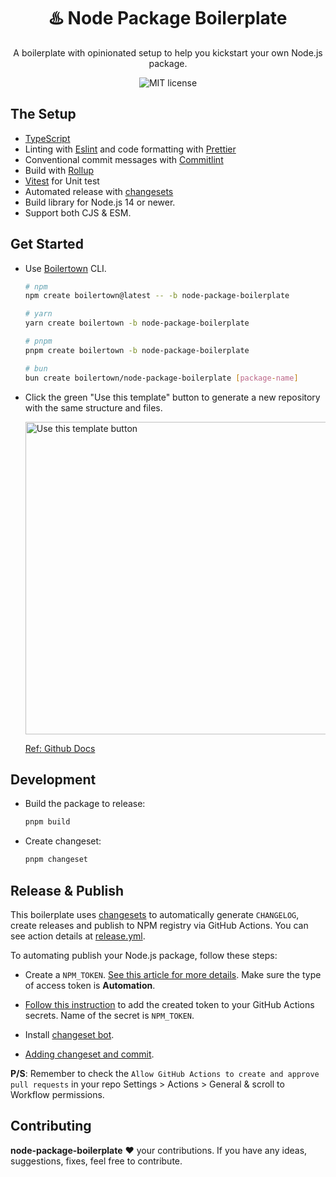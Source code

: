 <h1 align="center">♨️ Node Package Boilerplate</h1>

<div align="center">
  <p>
    A boilerplate with opinionated setup to help you kickstart your own Node.js package.
  </p>
  <img src="https://img.shields.io/github/license/boilertown/node-package-boilerplate?style=flat-square" alt="MIT license" >
</div>

## The Setup

- [TypeScript][typescript-url]
- Linting with [Eslint][eslint-url] and code formatting with [Prettier][prettier-url]
- Conventional commit messages with [Commitlint][commitlint-url]
- Build with [Rollup][rollup-url]
- [Vitest][vitest-url] for Unit test
- Automated release with [changesets][changesets-url]
- Build library for Node.js 14 or newer.
- Support both CJS & ESM.

## Get Started

- Use [Boilertown](https://github.com/boilertown/create-boilertown) CLI.

  ```sh
  # npm
  npm create boilertown@latest -- -b node-package-boilerplate

  # yarn
  yarn create boilertown -b node-package-boilerplate

  # pnpm
  pnpm create boilertown -b node-package-boilerplate

  # bun
  bun create boilertown/node-package-boilerplate [package-name]
  ```

- Click the green "Use this template" button to generate a new repository with the same structure and files.

  <img src="https://docs.github.com/assets/cb-36544/images/help/repository/use-this-template-button.png" alt="Use this template button" width="500">

  [Ref: Github Docs](https://docs.github.com/en/repositories/creating-and-managing-repositories/creating-a-repository-from-a-template)

## Development

- Build the package to release:

  ```sh
  pnpm build
  ```

- Create changeset:

  ```sh
  pnpm changeset
  ```

## Release & Publish

This boilerplate uses [changesets][changesets-url] to automatically generate `CHANGELOG`, create releases and publish to NPM registry via GitHub Actions. You can see action details at [release.yml](/.github/workflows//release.yml).

To automating publish your Node.js package, follow these steps:

- Create a `NPM_TOKEN`. [See this article for more details](https://docs.npmjs.com/creating-and-viewing-access-tokens). Make sure the type of access token is **Automation**.

- [Follow this instruction](https://docs.github.com/en/actions/security-guides/encrypted-secrets#creating-encrypted-secrets-for-a-repository) to add the created token to your GitHub Actions secrets. Name of the secret is `NPM_TOKEN`.

- Install [changeset bot](https://github.com/apps/changeset-bot).

- [Adding changeset and commit](https://github.com/changesets/changesets/blob/main/docs/adding-a-changeset.md#i-am-in-a-single-package-repository).

**P/S**: Remember to check the `Allow GitHub Actions to create and approve pull requests` in your repo Settings > Actions > General & scroll to Workflow permissions.

## Contributing

**node-package-boilerplate** ❤️ your contributions. If you have any ideas, suggestions, fixes, feel free to contribute.

[boilertown-url]: https://github.com/boilertown
[typescript-url]: https://www.typescriptlang.org
[eslint-url]: https://eslint.org
[commitlint-url]: https://github.com/conventional-changelog/commitlint
[prettier-url]: https://prettier.io
[changesets-url]: https://github.com/changesets/changesets
[rollup-url]: https://rollupjs.org
[vitest-url]: https://vitest.dev/
